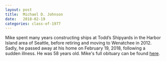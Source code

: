 ```yaml
---
layout: post
title:  Michael D. Johnson
date:   2018-02-19
categories: class-of-1977
---
```

Mike spent many years constructing ships at Todd’s Shipyards in the Harbor Island area of Seattle, before retiring and moving to Wenatchee in 2012. Sadly, he passed away at his home on February 19, 2018, following a sudden illness. He was 58 years old. Mike's full obituary can be found [here](https://www.wenatcheeworld.com/news/2018/mar/06/michael-d-johnson-1/).
